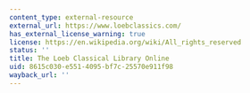 ```yaml
---
content_type: external-resource
external_url: https://www.loebclassics.com/
has_external_license_warning: true
license: https://en.wikipedia.org/wiki/All_rights_reserved
status: ''
title: The Loeb Classical Library Online
uid: 8615c030-e551-4095-bf7c-25570e911f98
wayback_url: ''
---
```

